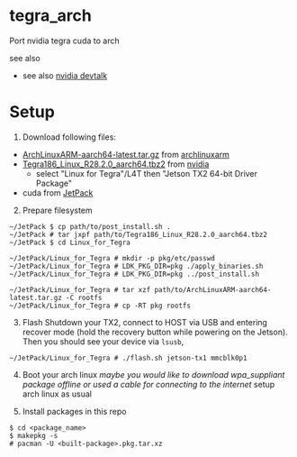 # tegra_arch
Port nvidia tegra cuda to arch

see also
* see also [nvidia devtalk](https://devtalk.nvidia.com/default/topic/1017146/error-jetpack-must-be-run-on-ubuntu-14-04-or-16-04-platform-detected-16-10-platform-/?offset=1)


# Setup
1. Download following files:
  * [ArchLinuxARM-aarch64-latest.tar.gz](http://os.archlinuxarm.org/os/ArchLinuxARM-aarch64-latest.tar.gz) from [archlinuxarm](https://archlinuxarm.org/)
  * [Tegra186_Linux_R28.2.0_aarch64.tbz2](https://developer.nvidia.com/embedded/dlc/l4t-jetson-tx2-driver-package-28-2-ga) from [nvidia](https://developer.nvidia.com/embedded/develop/software)
    * select "Linux for Tegra"/L4T then "Jetson TX2 64-bit Driver Package"
  * cuda from [JetPack](https://developer.nvidia.com/embedded/jetpack)
  
2. Prepare filesystem
```
~/JetPack $ cp path/to/post_install.sh .
~/JetPack # tar jxpf path/to/Tegra186_Linux_R28.2.0_aarch64.tbz2
~/JetPack $ cd Linux_for_Tegra

~/JetPack/Linux_for_Tegra # mkdir -p pkg/etc/passwd
~/JetPack/Linux_for_Tegra # LDK_PKG_DIR=pkg ./apply_binaries.sh
~/JetPack/Linux_for_Tegra # LDK_PKG_DIR=pkg ../post_install.sh

~/JetPack/Linux_for_Tegra # tar xzf path/to/ArchLinuxARM-aarch64-latest.tar.gz -C rootfs
~/JetPack/Linux_for_Tegra # cp -RT pkg rootfs
```

3. Flash
Shutdown your TX2, connect to HOST via USB and entering recover mode (hold the recovery button while powering on the Jetson).
Then you should see your device via `lsusb`, 
```
~/JetPack/Linux_for_Tegra # ./flash.sh jetson-tx1 mmcblk0p1
```

4. Boot your arch linux
*maybe you would like to download wpa_suppliant package offline or used a cable for connecting to the internet*
setup arch linux as usual

5. Install packages in this repo
```
$ cd <package_name>
$ makepkg -s
# pacman -U <built-package>.pkg.tar.xz
```

